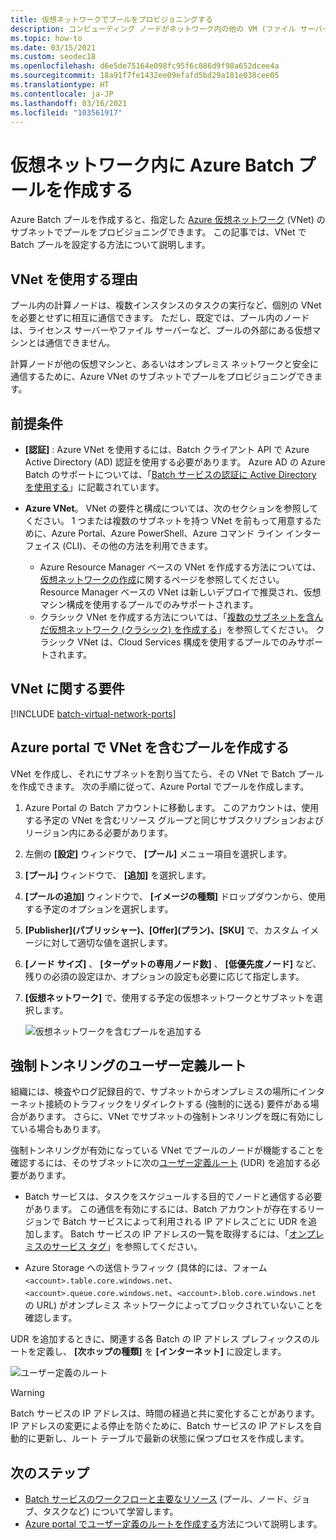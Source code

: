 ```yaml
---
title: 仮想ネットワークでプールをプロビジョニングする
description: コンピューティング ノードがネットワーク内の他の VM (ファイル サーバーなど) と安全に通信できるように、Azure 仮想ネットワークで Batch プールを作成する方法。
ms.topic: how-to
ms.date: 03/15/2021
ms.custom: seodec18
ms.openlocfilehash: d6e5de75164e098fc95f6c086d9f98a652dcee4a
ms.sourcegitcommit: 18a91f7fe1432ee09efafd5bd29a181e038cee05
ms.translationtype: HT
ms.contentlocale: ja-JP
ms.lasthandoff: 03/16/2021
ms.locfileid: "103561917"
---
```

# <a name="create-an-azure-batch-pool-in-a-virtual-network"></a>仮想ネットワーク内に Azure Batch プールを作成する

Azure Batch プールを作成すると、指定した [Azure 仮想ネットワーク](../virtual-network/virtual-networks-overview.md) (VNet) のサブネットでプールをプロビジョニングできます。 この記事では、VNet で Batch プールを設定する方法について説明します。

## <a name="why-use-a-vnet"></a>VNet を使用する理由

プール内の計算ノードは、複数インスタンスのタスクの実行など、個別の VNet を必要とせずに相互に通信できます。 ただし、既定では、プール内のノードは、ライセンス サーバーやファイル サーバーなど、プールの外部にある仮想マシンとは通信できません。

計算ノードが他の仮想マシンと、あるいはオンプレミス ネットワークと安全に通信するために、Azure VNet のサブネットでプールをプロビジョニングできます。

## <a name="prerequisites"></a>前提条件

- **[認証]** : Azure VNet を使用するには、Batch クライアント API で Azure Active Directory (AD) 認証を使用する必要があります。 Azure AD の Azure Batch のサポートについては、「[Batch サービスの認証に Active Directory を使用する](batch-aad-auth.md)」に記載されています。

- **Azure VNet**。 VNet の要件と構成については、次のセクションを参照してください。 1 つまたは複数のサブネットを持つ VNet を前もって用意するために、Azure Portal、Azure PowerShell、Azure コマンド ライン インターフェイス (CLI)、その他の方法を利用できます。
  - Azure Resource Manager ベースの VNet を作成する方法については、[仮想ネットワークの作成](../virtual-network/manage-virtual-network.md#create-a-virtual-network)に関するページを参照してください。 Resource Manager ベースの VNet は新しいデプロイで推奨され、仮想マシン構成を使用するプールでのみサポートされます。
  - クラシック VNet を作成する方法については、「[複数のサブネットを含んだ仮想ネットワーク (クラシック) を作成する](/previous-versions/azure/virtual-network/create-virtual-network-classic)」を参照してください。 クラシック VNet は、Cloud Services 構成を使用するプールでのみサポートされます。

## <a name="vnet-requirements"></a>VNet に関する要件

[!INCLUDE [batch-virtual-network-ports](../../includes/batch-virtual-network-ports.md)]

## <a name="create-a-pool-with-a-vnet-in-the-azure-portal"></a>Azure portal で VNet を含むプールを作成する

VNet を作成し、それにサブネットを割り当てたら、その VNet で Batch プールを作成できます。 次の手順に従って、Azure Portal でプールを作成します。 

1. Azure Portal の Batch アカウントに移動します。 このアカウントは、使用する予定の VNet を含むリソース グループと同じサブスクリプションおよびリージョン内にある必要があります。
2. 左側の **[設定]** ウィンドウで、 **[プール]** メニュー項目を選択します。
3. **[プール]** ウィンドウで、 **[追加]** を選択します。
4. **[プールの追加]** ウィンドウで、 **[イメージの種類]** ドロップダウンから、使用する予定のオプションを選択します。
5. **[Publisher]\(パブリッシャー\)、[Offer]\(プラン\)、[SKU]** で、カスタム イメージに対して適切な値を選択します。
6. **[ノード サイズ]** 、 **[ターゲットの専用ノード数]** 、 **[低優先度ノード]** など、残りの必須の設定ほか、オプションの設定も必要に応じて指定します。
7. **[仮想ネットワーク]** で、使用する予定の仮想ネットワークとサブネットを選択します。

   ![仮想ネットワークを含むプールを追加する](./media/batch-virtual-network/add-vnet-pool.png)

## <a name="user-defined-routes-for-forced-tunneling"></a>強制トンネリングのユーザー定義ルート

組織には、検査やログ記録目的で、サブネットからオンプレミスの場所にインターネット接続のトラフィックをリダイレクトする (強制的に送る) 要件がある場合があります。 さらに、VNet でサブネットの強制トンネリングを既に有効にしている場合もあります。

強制トンネリングが有効になっている VNet でプールのノードが機能することを確認するには、そのサブネットに次の[ユーザー定義ルート](../virtual-network/virtual-networks-udr-overview.md) (UDR) を追加する必要があります。

- Batch サービスは、タスクをスケジュールする目的でノードと通信する必要があります。 この通信を有効にするには、Batch アカウントが存在するリージョンで Batch サービスによって利用される IP アドレスごとに UDR を追加します。 Batch サービスの IP アドレスの一覧を取得するには、「[オンプレミスのサービス タグ](../virtual-network/service-tags-overview.md)」を参照してください。

- Azure Storage への送信トラフィック (具体的には、フォーム `<account>.table.core.windows.net`、`<account>.queue.core.windows.net`、`<account>.blob.core.windows.net` の URL) がオンプレミス ネットワークによってブロックされていないことを確認します。

UDR を追加するときに、関連する各 Batch の IP アドレス プレフィックスのルートを定義し、 **[次ホップの種類]** を **[インターネット]** に設定します。

![ユーザー定義のルート](./media/batch-virtual-network/user-defined-route.png)

> [!WARNING]
> Batch サービスの IP アドレスは、時間の経過と共に変化することがあります。 IP アドレスの変更による停止を防ぐために、Batch サービスの IP アドレスを自動的に更新し、ルート テーブルで最新の状態に保つプロセスを作成します。

## <a name="next-steps"></a>次のステップ

- [Batch サービスのワークフローと主要なリソース](batch-service-workflow-features.md) (プール、ノード、ジョブ、タスクなど) について学習します。
- [Azure portal でユーザー定義のルートを作成する](../virtual-network/tutorial-create-route-table-portal.md)方法について説明します。
